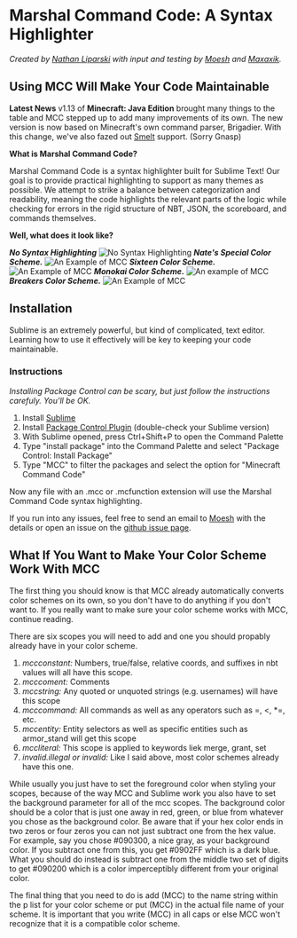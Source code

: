 # Marshal Command Code: A Syntax Highlighter

*Created by [Nathan Liparski](http://twitter.com/NateLipiarski) with input and testing by [Moesh](http://moesh.ca/about) and [Maxaxik](https://twitter.com/maxaxik).*

## Using MCC Will Make Your Code Maintainable

__Latest News__
v1.13 of **Minecraft: Java Edition** brought many things to the table and MCC stepped up to add many improvements of its own.  The new version is now based on Minecraft's own command parser, Brigadier.  With this change, we've also fazed out [Smelt](http://smelt.gnasp.com) support. (Sorry Gnasp)

__What is Marshal Command Code?__

Marshal Command Code is a syntax highlighter built for Sublime Text! Our goal is to provide practical highlighting to support as many themes as possible. We attempt to strike a balance between categorization and readability, meaning the code highlights the relevant parts of the logic while checking for errors in the rigid structure of NBT, JSON, the scoreboard, and commands themselves.

__Well, what does it look like?__

***No Syntax Highlighting***
![No Syntax Highlighting](https://i.imgur.com/yzuc9mT.png)
***Nate's Special Color Scheme.***
![An Example of MCC](https://i.imgur.com/dbBfbPH.png)
***Sixteen Color Scheme.***
![An Example of MCC](https://i.imgur.com/g6mt5Y1.png)
***Monokai Color Scheme.***
![An example of MCC](https://i.imgur.com/ONm6hI0.png)
***Breakers Color Scheme.***
![An Example of MCC](https://i.imgur.com/RLl3Y94.png)

## Installation

Sublime is an extremely powerful, but kind of complicated, text editor. Learning how to use it effectively will be key to keeping your code maintainable.

### Instructions

*Installing Package Control can be scary, but just follow the instructions carefuly. You'll be OK.*

1. Install [Sublime](https://www.sublimetext.com/)
2. Install [Package Control Plugin](https://packagecontrol.io/installation) (double-check your Sublime version)
3. With Sublime opened, press Ctrl+Shift+P to open the Command Palette
4. Type "install package" into the Command Palette and select "Package Control: Install Package"
5. Type "MCC" to filter the packages and select the option for "Minecraft Command Code"

Now any file with an .mcc or .mcfunction extension will use the Marshal Command Code syntax highlighting.

If you run into any issues, feel free to send an email to [Moesh](mailto:moesh@moesh.ca) with the details or open an issue on the [github issue page](https://github.com/42iscool42/MCC/issues).

## What If You Want to Make Your Color Scheme Work With MCC
The first thing you should know is that MCC already automatically converts color schemes on its own, so you don't have to do anything if you don't want to.  If you really want to make sure your color scheme works with MCC, continue reading.


There are six scopes you will need to add and one you should propably already have in your color scheme.
1. *mccconstant:* Numbers, true/false, relative coords, and suffixes in nbt values will all have this scope.
2. *mcccoment:* Comments
3. *mccstring:* Any quoted or unquoted strings (e.g. usernames) will have this scope
4. *mcccommand:* All commands as well as any operators such as =, <, \*=, etc.
5. *mccentity:* Entity selectors as well as specific entities such as armor_stand will get this scope
6. *mccliteral:* This scope is applied to keywords liek merge, grant, set
7. *invalid.illegal or invalid:* Like I said above, most color schemes already have this one.


While usually you just have to set the foreground color when styling your scopes, because of the way MCC and Sublime work you also have to set the background parameter for all of the mcc scopes.  The background color should be a color that is just one away in red, green, or blue from whatever you chose as the background color.  Be aware that if your hex color ends in two zeros or four zeros you can not just subtract one from the hex value.  For example, say you chose #090300, a nice gray, as your background color.  If you subtract one from this, you get #0902FF which is a dark blue.  What you should do instead is subtract one from the middle two set of digits to get #090200 which is a color imperceptibly different from your original color.


The final thing that you need to do is add (MCC) to the name string within the p list for your color scheme or put (MCC) in the actual file name of your scheme.  It is important that you write (MCC) in all caps or else MCC won't recognize that it is a compatible color scheme.